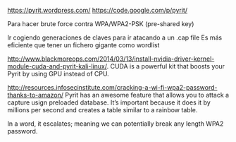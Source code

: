 https://pyrit.wordpress.com/
https://code.google.com/p/pyrit/

Para hacer brute force contra WPA/WPA2-PSK (pre-shared key)

Ir cogiendo generaciones de claves para ir atacando a un .cap file
Es más eficiente que tener un fichero gigante como wordlist

http://www.blackmoreops.com/2014/03/13/install-nvidia-driver-kernel-module-cuda-and-pyrit-kali-linux/.
CUDA is a powerful kit that boosts your Pyrit by using GPU instead of CPU.


http://resources.infosecinstitute.com/cracking-a-wi-fi-wpa2-password-thanks-to-amazon/
Pyrit has an awesome feature that allows you to attack a capture usign preloaded database. It’s important because it does it by millions per second and creates a table similar to a rainbow table.

In a word, it escalates; meaning we can potentially break any length WPA2 password.

